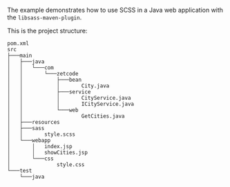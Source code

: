 The example demonstrates how to use SCSS in a Java web application with the `libsass-maven-plugin`.

This is the project structure:

```
pom.xml
src
├───main
│   ├───java
│   │   └───com
│   │       └───zetcode
│   │           ├───bean
│   │           │       City.java
│   │           ├───service
│   │           │       CityService.java
│   │           │       ICityService.java
│   │           └───web
│   │                   GetCities.java
│   ├───resources
│   ├───sass
│   │       style.scss
│   └───webapp
│       │   index.jsp
│       │   showCities.jsp
│       └───css
│               style.css
└───test
    └───java
```
